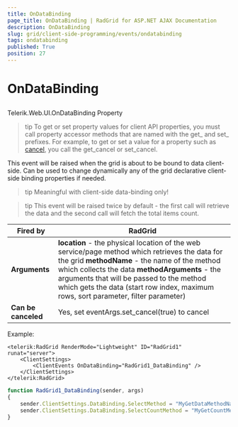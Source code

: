 ```yaml
---
title: OnDataBinding
page_title: OnDataBinding | RadGrid for ASP.NET AJAX Documentation
description: OnDataBinding
slug: grid/client-side-programming/events/ondatabinding
tags: ondatabinding
published: True
position: 27
---
```


# OnDataBinding



## 

Telerik.Web.UI.OnDataBinding Property

>tip To get or set property values for client API properties, you must call property accessor methods that are named with the get_ and set_ prefixes. For example, to get or set a value for a property such as [cancel](http://msdn.microsoft.com/en-us/library/bb310859.aspx), you call the get_cancel or set_cancel.
>


This event will be raised when the grid is about to be bound to data client-side. Can be used to change dynamically any of the grid declarative client-side binding properties if needed.

>tip Meaningful with client-side data-binding only!
>


>tip This event will be raised twice by default - the first call will retrieve the data and the second call will fetch the total items count.
>



|  **Fired by**  | RadGrid |
| ------ | ------ |
| **Arguments** | **location** - the physical location of the web service/page method which retrieves the data for the grid **methodName** - the name of the method which collects the data **methodArguments** - the arguments that will be passed to the method which gets the data (start row index, maximum rows, sort parameter, filter parameter)|
| **Can be canceled** |Yes, set eventArgs.set_cancel(true) to cancel|

Example:

````ASP.NET
<telerik:RadGrid RenderMode="Lightweight" ID="RadGrid1" runat="server">
    <ClientSettings>
        <ClientEvents OnDataBinding="RadGrid1_DataBinding" />
    </ClientSettings>
</telerik:RadGrid>
````



````JavaScript
function RadGrid1_DataBinding(sender, args)
{
    sender.ClientSettings.DataBinding.SelectMethod = "MyGetDataMethodName";
    sender.ClientSettings.DataBinding.SelectCountMethod = "MyGetCountMethodName";
}
````


